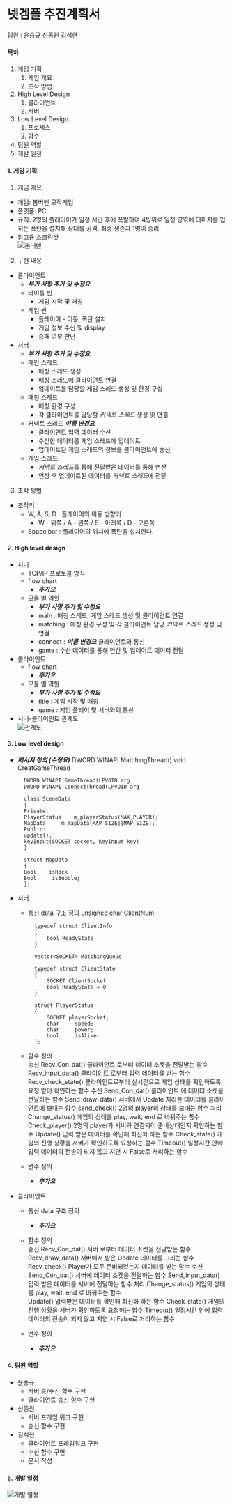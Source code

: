 # 넷겜플 추진계획서
팀원 : 윤승규   신동원  김석현


#### 목차
1. 게임 기획
    1. 게임 개요
    2. 조작 방법
2. High Level Design
    1. 클라이언트
    2. 서버
3. Low Level Design
    1. 프로세스
    2. 함수
4. 팀원 역할
5. 개발 일정

#### 1.	게임 기획

1. 게임 개요
- 게임: 봄버맨 모작게임
- 플랫폼: PC
- 규칙: 2명의 플레이어가 일정 시간 후에 폭발하여 4방위로 일정 영역에 데미지를 입히는 폭탄을 설치해 상대를 공격, 최종 생존자 1명이 승리.
- 참고용 스크린샷</br>
![봄버맨](Res/봄버맨.png)

2.	구현 내용
- 클라이언트
    + ***부가 사항 추가 및 수정요***
    + 타이틀 씬
        * 게임 시작 및 매칭
    + 게임 씬
        * 플레이어 - 이동, 폭탄 설치
        * 게임 정보 수신 및 display
        * 승패 여부 판단
- 서버
    + ***부가 사항 추가 및 수정요***
    + 메인 스레드
        * 매칭 스레드 생성
        * 매칭 스레드에 클라이언트 연결
        * 업데이트를 담당할 게임 스레드 생성 및 환경 구성
    + 매칭 스레드
        * 매칭 환경 구성
        * 각 클라이언트를 담당할 *커넥트 스레드* 생성 및 연결
    + 커넥트 스레드 ***이름 변경요***
        * 클라이언트 입력 데이터 수신
        * 수신한 데이터를 게임 스레드에 업데이트
        * 업데이트된 게임 스레드의 정보를 클라이언트에 송신
    + 게임 스레드
        * *커넥트 스레드*를 통해 전달받은 데이터를 통해 연산
        * 연상 후 업데이트된 데이터를 *커넥트 스레드*에 전달

3. 조작 방법
- 조작키
    + W, A, S, D    : 플레이어의 이동 방향키 
        * W - 위쪽 / A - 왼쪽 / S - 아래쪽 / D - 오른쪽
    + Space bar     : 플레이어의 위치에 폭탄을 설치한다.


#### 2.	High level design
- 서버
    + TCP/IP 프로토콜 방식
    + flow chart
        * ***추가요***
    + 모듈 별 역할
        * ***부가 사항 추가 및 수정요***
        * main      : 매칭 스레드, 게임 스레드 생성 및 클라이언트 연결
        * matching  : 매칭 환경 구성 및 각 클라이언트 담당 *커넥트 스레드* 생성 및 연결
        * connect   : ***이름 변경요*** 클라이언트와 통신
        * game      : 수신 데이터를 통해 연산 및 업데이트 데이터 전달
- 클라이언트
    + flow chart
        * ***추가요***
    + 모듈 별 역할
        * ***부가 사항 추가 및 수정요***
        * title : 게임 시작 및 매칭
        * game  : 게임 플레이 및 서버와의 통신
- 서버-클라이언트 관계도</br>
![관계도](Res/관계도.png)


#### 3.	Low level design
- ***메시지 정의 (수정요)***
        DWORD WINAPI MatchingThread()
        void CreatGameThread 
        
        DWORD WINAPI GameThread(LPVOID arg
        DWORD WINAPI ConnectThread(LPVOID arg

        class SceneData
        {
        Private:
        PlayerStatus    m_playerStatus[MAX_PLAYER];
        MapData     m_mapData[MAP_SIZE][MAP_SIZE];
        Public:
        update();
        keyInput(SOCKET socket, KeyInput key)
        }

        struct MapData
        {
        Bool    isRock
        Bool     isBubble;
        };

- 서버
    + 통신 data 구조 정의
            unsigned char ClientNum

            typedef struct ClientInfo
            {
                bool ReadyState        
            }

            vector<SOCKET> MatchingQueue
            
            typedef struct ClientState
            {
                SOCKET ClientSocket
                bool ReadyState = 0
            }

            struct PlayerStatus  
            {
                SOCKET playerSocket;
                char     speed;
                char     power;
                bool     isAlive;
            };

    + 함수 정의</br>
        송신
            Recv_Con_dat()      클라이언트 로부터 데이터 소켓을 전달받는 함수
            Recv_input_data()   클라이언트 로부터 입력 데이터를 받는 함수
            Recv_check_state()  클라이언트로부터 실시간으로 게임 상태를 확인하도록 요청 받아 확인하는 함수
        수신
            Send_Con_dat()      클라이언트 에 데이터 소켓을 전달하는 함수
            Send_draw_data()    서버에서 Update 처리한 데이터를 클라이언트에 보내는 함수 
            send_check()        2명의 player의 상태를 보내는 함수
        처리
            Change_status()     게임의 상태를 play, wait, end 로 바꿔주는 함수   
	        Check_player()      2명의 player가 서버와 연결되어 준비상태인지 확인하는 함수
            Update()            입력 받은 데이터를 확인해 최신화 하는 함수
            Check_state()       게임의 진행 상황을 서버가 확인하도록 요청하는 함수
            Timeout()           일정시간 안에 입력 데이터의 전송이 되지 않고 지연 시 False로 처리하는 함수 

    + 변수 정의
        * ***추가요***

- 클라이언트
    + 통신 data 구조 정의
        * ***추가요***

    + 함수 정의</br>
        송신
            Recv_Con_dat()      서버 로부터 데이터 소켓을 전달받는 함수
            Recv_draw_data()    서버에서 받은 Update 데이터를 그리는 함수
            Recv_check()        Player가 모두 준비되었는지 데이터를 받는 함수
        수신
            Send_Con_dat()      서버에 데이터 소켓을 전달하는 함수
            Send_input_data()   입력 받은 데이터를 서버에 전달하는 함수
        처리
            Change_status()     게임의 상태를 play, wait, end 로 바꿔주는 함수   
            Update()            입력받은 데이터를 확인해 최신화 하는 함수
            Check_state()       게임의 진행 상황을 서버가 확인하도록 요청하는 함수
            Timeout()           일정시간 안에 입력 데이터의 전송이 되지 않고 지연 시 False로 처리하는 함수 

    + 변수 정의
        * ***추가요***


#### 4.	팀원 역할
- 윤승규
    + 서버 송/수신 함수 구현
    + 클라이언트 송신 함수 구현
- 신동원
    + 서버 프레임 워크 구현
    + 송신 함수 구현
- 김석현
    + 클라이언트 프레임워크 구현
    + 수신 함수 구현
    + 문서 작성


#### 5.	개발 일정
![개발 일정](Res/개발일정.png)
